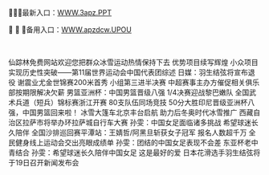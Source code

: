 <p>
	🤞🤞🤞最新入口：<a href="http://www.baidu.com/link?url=6MA2SWnO3Raqke39an_0PUxosM6ZrUGzi1BN9tNnlPW&wd">WWW.3apz.PPT</a> 
	<p>
		🌹
🌹
🌹备用入口：<a href="http://www.baidu.com/link?url=6MA2SWnO3Raqke39an_0PUxosM6ZrUGzi1BN9tNnlPW&wd">WWW.apzdcw.UPOU</a> 
	</p>
	<p>
		<br />
	</p>
	<p>
		仙踪林免费网站欢迎您把群众冰雪运动热情保持下去
优势项目续写辉煌 小众项目实现历史性突破——第11届世界运动会中国代表团综述
日媒：羽生结弦将宣布退役
谢震业尤金世锦赛200米首秀 小组第三进半决赛
中超赛事主办方催促相关俱乐部按期限解决欠薪
男篮亚洲杯：中国男篮晋级八强 1/4决赛迎战黎巴嫩队
全国武术兵道（短兵）锦标赛浙江开赛 80支队伍同场竞技
50分大胜印尼晋级亚洲杯八强，中国男篮回来啦！
冰雪大篷车北京丰台启航 助力后冬奥时代冰雪推广
西藏自治区拉萨市将举办环拉萨城自行车大赛
孙雯：中国女足面临诸多挑战 希望球迷长久陪伴
全国沙排巡回赛平潭站：王婧哲/阿黑旦斩获女子冠军
报名人数超千万 全民健身线上运动会交出亮眼成绩单
孙雯：团结的中国女足表现不会差 东亚杯老中青结合
孙雯：希望球迷长久陪伴中国女足 这是最好的爱
日本花滑选手羽生结弦将于19日召开新闻发布会
	</p>
